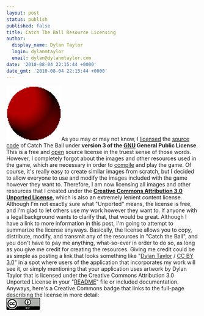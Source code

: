 ```yaml
---
layout: post
status: publish
published: false
title: Catch The Ball Resource Licensing
author:
  display_name: Dylan Taylor
  login: dylanmtaylor
  email: dylan@dylanmtaylor.com
date: '2010-08-04 22:15:44 +0000'
date_gmt: '2010-08-04 22:15:44 +0000'
---
```

<p><a href="/images/blog/2010/11/catch-the-ball.png"><img class="alignleft" title="Catch The Ball Logo" src="/images/blog/2010/11/catch-the-ball.png" alt="" width="144" height="144" /></a>As you may or may not know, I <a class="zem_slink" title="Software license" rel="wikipedia" href="http://en.wikipedia.org/wiki/Software_license">licensed</a> the <a class="zem_slink" title="Source code" rel="wikipedia" href="http://en.wikipedia.org/wiki/Source_code">source code</a> of Catch The Ball under <strong>version 3 of the <a class="zem_slink" title="GNU General Public License" rel="wikipedia" href="http://en.wikipedia.org/wiki/GNU_General_Public_License">GNU</a> General Public License</strong>. This is a free and <a class="zem_slink" title="Open source" rel="wikipedia" href="http://en.wikipedia.org/wiki/Open_source">open</a> source license in the truest sense of those words. However, I completely forgot about the images and other resources used in the game, which are necessary in order to <a class="zem_slink" title="Compiler" rel="wikipedia" href="http://en.wikipedia.org/wiki/Compiler">compile</a> and play the game. Of course, it's really easy to create similar images from scratch, but I decided to allow everyone to use and modify the images included with the game however they want to. Therefore, I am now licensing all images and other resources that I created under the<strong> <a href="http://creativecommons.org/licenses/by/3.0/">Creative Commons Attribution 3.0 Unported License</a></strong>, which is also an extremely lenient content license. Although I'm not exactly sure what "Unported" means, the license is free, and I'm glad to let others use my work however they want to. If anyone with a legal background wants to clarify that, that would be great. Although I have a link to more information in this post, I'm going to attempt to summarize the license anyways. Basically, the license allows you to copy, distribute, modify, and transmit any of the resources in "Catch the Ball", and you don't have to pay me anything, what-so-ever in order to do so, as long as you give me credit for creating the resources. Giving me credit could be as simple as posting a link that looks something like "<a rel="cc:attributionURL" href="/">Dylan Taylor</a> / <a rel="license" href="http://creativecommons.org/licenses/by/3.0/">CC BY 3.0</a>" in a spot where users of the application that incorporates my work will see it, or simply mentioning that your application uses artwork by Dylan Taylor that is licensed under the Creative Commons Attribution 3.0 Unported License in your "<a class="zem_slink" title="README" rel="wikipedia" href="http://en.wikipedia.org/wiki/README">README</a>" file or included documentation. Anyways, here's a Creative Commons badge that links to the full-page describing the license in more detail:<br />
<a rel="license" href="http://creativecommons.org/licenses/by/3.0/"><img style="border-width:0;" src="/images/blog/2010/11/88x31.png" alt="Creative Commons License" /></a></p>
